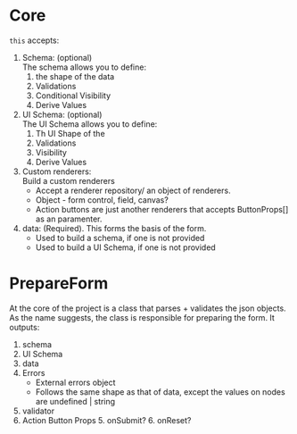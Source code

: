 # Core
`this` accepts:
1. Schema: (optional) \
    The schema allows you to define:
    1. the shape of the data
    2. Validations
    3. Conditional Visibility
    4. Derive Values
2. UI Schema: (optional) \
    The UI Schema allows you to define:
    1. Th UI Shape of the 
    2. Validations
    3. Visibility
    4. Derive Values
3. Custom renderers: \
    Build a custom renderers
    - Accept a renderer repository/ an object of renderers.
    - Object - form control, field, canvas?
    - Action buttons are just another renderers that accepts ButtonProps[] as an paramenter.
4. data: (Required). This forms the basis of the form.
    - Used to build a schema, if one is not provided
    - Used to build a UI Schema, if one is not provided


# PrepareForm
At the core of the project is a class that parses + validates the json objects.
As the name suggests, the class is responsible for preparing the form.
It outputs:
1. schema
2. UI Schema
3. data
4. Errors
    - External errors object
    - Follows the same shape as that of data, except the values on nodes are undefined | string
4. validator
5. Action Button Props
    5. onSubmit?
    6. onReset?
